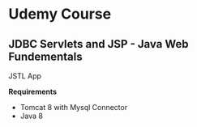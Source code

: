 # Udemy Course

## JDBC Servlets and JSP - Java Web Fundementals

JSTL App

**Requirements**
* Tomcat 8 with Mysql Connector
* Java 8